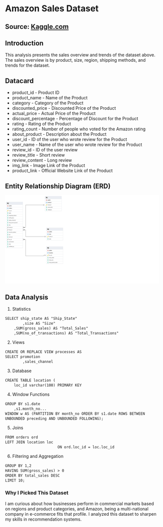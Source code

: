 # Amazon Sales Dataset
## Source: [Kaggle.com](https://www.kaggle.com/datasets/karkavelrajaj/amazon-sales-dataset)
## Introduction
This analysis presents the sales overview and trends of the dataset above. The sales overview is by product, size, region, shipping methods, and trends for the dataset.
## Datacard
- product_id - Product ID
- product_name - Name of the Product
- category - Category of the Product
- discounted_price - Discounted Price of the Product
- actual_price - Actual Price of the Product
- discount_percentage - Percentage of Discount for the Product
- rating - Rating of the Product
- rating_count - Number of people who voted for the Amazon rating
- about_product - Description about the Product
- user_id - ID of the user who wrote review for the Product
- user_name - Name of the user who wrote review for the Product
- review_id - ID of the user review
- review_title - Short review
- review_content - Long review
- img_link - Image Link of the Product
- product_link - Official Website Link of the Product
## Entity Relationship Diagram (ERD)
![Entity Relationship Diagram.](ProjectERD.png)
## Data Analysis
1. Statistics
```
SELECT ship_state AS "Ship_State"
		,size AS "Size"
  	,SUM(gross_sales) AS "Total_Sales"
  	,SUM(no_of_transactions) AS "Total_Transactions"
```
2. Views
```
CREATE OR REPLACE VIEW processes AS
SELECT promotion
		,sales_channel
```
3. Database
```
CREATE TABLE location (
	loc_id varchar(100) PRIMARY KEY
```
4. Window Functions
```
GROUP BY s1.date
	,s1.month_no...
WINDOW w AS (PARTITION BY month_no ORDER BY s1.date ROWS BETWEEN UNBOUNDED preceding AND UNBOUNDED FOLLOWING);
```
5. Joins
```
FROM orders ord
LEFT JOIN location loc
						ON ord.loc_id = loc.loc_id
```
6. Filtering and Aggregation
```
GROUP BY 1,2
HAVING SUM(gross_sales) > 0
ORDER BY total_sales DESC
LIMIT 10;
```
### Why I Picked This Dataset
I am curious about how businesses perform in commercial markets based on regions and product categories, and Amazon, being a multi-national company in e-commerce fits that profile. I analyzed this dataset to sharpen my skills in recommendation systems.

